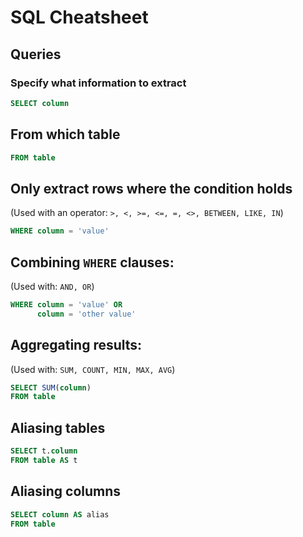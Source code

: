# SQL Cheatsheet

## Queries

### Specify what information to extract

```sql
SELECT column
```

## From which table

```sql
FROM table
```

## Only extract rows where the condition holds

(Used with an operator: `>, <, >=, <=, =, <>, BETWEEN, LIKE, IN`)
```sql
WHERE column = 'value'
```

## Combining `WHERE` clauses:

(Used with: `AND, OR`)
```sql
WHERE column = 'value' OR
      column = 'other value'
```

## Aggregating results:

(Used with: `SUM, COUNT, MIN, MAX, AVG`)
```sql
SELECT SUM(column)
FROM table
```

## Aliasing tables

```sql
SELECT t.column 
FROM table AS t
```

## Aliasing columns

```sql
SELECT column AS alias
FROM table
```